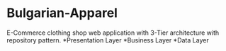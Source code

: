 # Bulgarian-Apparel
E-Commerce clothing shop web application with 3-Tier architecture with repository pattern.
*Presentation Layer
*Business Layer
*Data Layer
